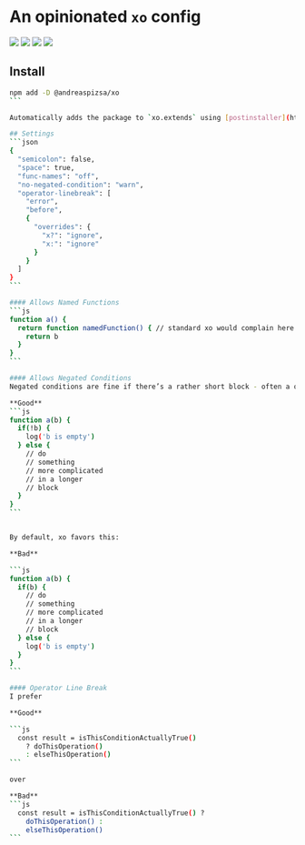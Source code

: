# An opinionated `xo` config
![](https://postinstaller-badge.now.sh/@andreaspizsa/xo)
![](https://badgen.net/xo/status/@andreaspizsa/xo) ![](https://badgen.net/xo/indent/@andreaspizsa/xo) ![](https://badgen.net/xo/semi/@andreaspizsa/xo)

## Install
````sh
npm add -D @andreaspizsa/xo
```

Automatically adds the package to `xo.extends` using [postinstaller](https://github.com/postinstaller/postinstaller).

## Settings
```json
{
  "semicolon": false,
  "space": true,
  "func-names": "off",
  "no-negated-condition": "warn",
  "operator-linebreak": [
    "error",
    "before",
    {
      "overrides": {
        "x?": "ignore",
        "x:": "ignore"
      }
    }
  ]
}
```

#### Allows Named Functions
```js
function a() {
  return function namedFunction() { // standard xo would complain here
    return b
  }
}
```

#### Allows Negated Conditions
Negated conditions are fine if there’s a rather short block - often a one-liner - followed by a longer block. Getting the "short block" out of the way reduces cognitive load.

**Good**
```js
function a(b) {
  if(!b) {
    log('b is empty')
  } else {
    // do
    // something
    // more complicated
    // in a longer
    // block
  }
}
```


By default, xo favors this:

**Bad**

```js
function a(b) {
  if(b) {
    // do
    // something
    // more complicated
    // in a longer
    // block
  } else {
    log('b is empty')
  }
}
```

#### Operator Line Break
I prefer

**Good**

```js
  const result = isThisConditionActuallyTrue()
    ? doThisOperation()
    : elseThisOperation()
```

over

**Bad**
```js
  const result = isThisConditionActuallyTrue() ?
    doThisOperation() :
    elseThisOperation()
```

